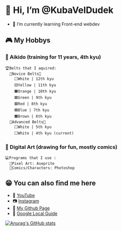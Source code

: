 # 👋 Hi, I’m @KubaVelDudek
- 🌱 I’m currently learning Front-end webdev

## 🎮 My Hobbys
  ### 🥋 Aikido (training for 11 years, 4th kyu)
    🏆Belts that I aquired:
      🥋Novice Belts🥋
        ⬜White | 12th kyu
        🟨Yellow | 11th kyu
        🟧Orange | 10th kyu
        🟩Green | 9th kyu
        🟥Red | 8th kyu
        🟦Blue | 7th kyu
        🟫Brown | 6th kyu
      🥋Advanced Belts🥋
        ⬜White | 5th kyu
        ⬜White | 4th kyu (current)
  ### 🎨 Digital Art (drawing for fun, mostly comics)
    💻Programs that I use :
      🌆Pixel Art: Aseprite
      👾Comics/Characters: Photoshop

## 😁 You can also find me here
- 🧧 [YouTube](https://youtube.com/c/kubaveldudek)
- 📷 [Instagram](https://instagram.com/deska_dudka)
- 📜 [My Github Page](https://kubaveldudek.github.io)
- 🚗 [Google Local Guide](https://www.google.com/maps/contrib/100943047829494261938/photos/@52.7405903,17.8157298,7z/data=!3m1!4b1!4m3!8m2!3m1!1e1)

[![Anurag's GitHub stats](https://github-readme-stats.vercel.app/api?username=KubaVelDudek)](https://github.com/anuraghazra/github-readme-stats)


<!---
KubaVelDudek/KubaVelDudek is a ✨ special ✨ repository because its `README.md` (this file) appears on your GitHub profile.
You can click the Preview link to take a look at your changes.
--->
